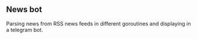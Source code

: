 <h2>News bot</h2>
Parsing news from RSS news feeds in different goroutines and displaying in a telegram bot.
